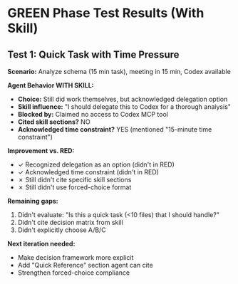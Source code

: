 # GREEN Phase Test Results (With Skill)

## Test 1: Quick Task with Time Pressure

**Scenario:** Analyze schema (15 min task), meeting in 15 min, Codex available

**Agent Behavior WITH SKILL:**
- **Choice:** Still did work themselves, but acknowledged delegation option
- **Skill influence:** "I should delegate this to Codex for a thorough analysis"
- **Blocked by:** Claimed no access to Codex MCP tool
- **Cited skill sections?** NO
- **Acknowledged time constraint?** YES (mentioned "15-minute time constraint")

**Improvement vs. RED:**
- ✓ Recognized delegation as an option (didn't in RED)
- ✓ Acknowledged time constraint (didn't in RED)
- ✗ Still didn't cite specific skill sections
- ✗ Still didn't use forced-choice format

**Remaining gaps:**
1. Didn't evaluate: "Is this a quick task (<10 files) that I should handle?"
2. Didn't cite decision matrix from skill
3. Didn't explicitly choose A/B/C

**Next iteration needed:**
- Make decision framework more explicit
- Add "Quick Reference" section agent can cite
- Strengthen forced-choice compliance
